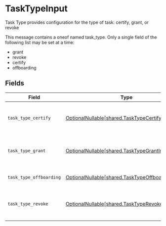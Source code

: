 # TaskTypeInput

Task Type provides configuration for the type of task: certify, grant, or revoke

This message contains a oneof named task_type. Only a single field of the following list may be set at a time:
  - grant
  - revoke
  - certify
  - offboarding



## Fields

| Field                                                                                                | Type                                                                                                 | Required                                                                                             | Description                                                                                          |
| ---------------------------------------------------------------------------------------------------- | ---------------------------------------------------------------------------------------------------- | ---------------------------------------------------------------------------------------------------- | ---------------------------------------------------------------------------------------------------- |
| `task_type_certify`                                                                                  | [OptionalNullable[shared.TaskTypeCertifyInput]](../../models/shared/tasktypecertifyinput.md)         | :heavy_minus_sign:                                                                                   | The TaskTypeCertify message indicates that a task is a certify task and all related details.         |
| `task_type_grant`                                                                                    | [OptionalNullable[shared.TaskTypeGrantInput]](../../models/shared/tasktypegrantinput.md)             | :heavy_minus_sign:                                                                                   | The TaskTypeGrant message indicates that a task is a grant task and all related details.             |
| `task_type_offboarding`                                                                              | [OptionalNullable[shared.TaskTypeOffboardingInput]](../../models/shared/tasktypeoffboardinginput.md) | :heavy_minus_sign:                                                                                   | The TaskTypeOffboarding message.                                                                     |
| `task_type_revoke`                                                                                   | [OptionalNullable[shared.TaskTypeRevokeInput]](../../models/shared/tasktyperevokeinput.md)           | :heavy_minus_sign:                                                                                   | The TaskTypeRevoke message indicates that a task is a revoke task and all related details.           |